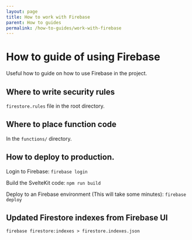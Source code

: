 ```yaml
---
layout: page
title: How to work with Firebase
parent: How to guides
permalink: /how-to-guides/work-with-firebase
---
```


# How to guide of using Firebase
Useful how to guide on how to use Firebase in the project.

## Where to write security rules
``firestore.rules`` file in the root directory.

## Where to place function code
In the ``functions/`` directory.

## How to deploy to production.
Login to Firebase:
```firebase login```

Build the SvelteKit code:
```npm run build```

Deploy to an Firebase environment (This will take some minutes):
```firebase deploy```

## Updated Firestore indexes from Firebase UI
`firebase firestore:indexes > firestore.indexes.json`
